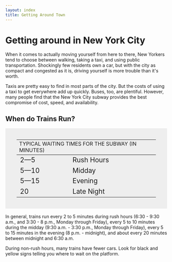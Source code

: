 ```yaml
---
layout: index
title: Getting Around Town
---
```


<style type="text/css" media="screen">
  table { background-color: #EEEEEE; border: 35px solid #EEEEEE; }
  #table-title { text-transform: uppercase; border-bottom: 1.5px solid black; }
  .minute { font-size: 130%; }
  .time-of-day { font-size: 130%; }
</style>

# Getting around in New York City

When it comes to actually moving yourself from here to there, New Yorkers tend to choose between walking, taking a taxi, and using public transportation. Shockingly few residents own a car, but with the city as compact and congested as it is, driving yourself is more trouble than it's worth.

Taxis are pretty easy to find in most parts of the city. But the costs of using a taxi to get everywhere add up quickly. Buses, too, are plentiful. However, many people find that the New York City subway provides the best compromise of cost, speed, and availability.

## When do Trains Run?

<table>
  <tr>
    <td id="table-title" colspan="2">Typical Waiting Times for the Subway (in minutes)</td>
  </tr>
  <tr>
    <td class="minute">2—5</td>
    <td class="time-of-day">Rush Hours</td>
  </tr>
  <tr>
    <td class="minute">5—10</td>
    <td class="time-of-day">Midday</td>
  </tr>
  <tr>
    <td class="minute">5—15</td>
    <td class="time-of-day">Evening</td>
  </tr>
  <tr>
    <td class="minute">20</td>
    <td class="time-of-day">Late Night</td>
  </tr>
</table>

In general, trains run every 2 to 5 minutes during rush hours (6:30 - 9:30 a.m., and 3:30 - 8 p.m., Monday through Friday), every 5 to 10 minutes during the midday (9:30 a.m. - 3:30 p.m., Monday through Friday), every 5 to 15 minutes in the evening (8 p.m. - midnight), and about every 20 minutes between midnight and 6:30 a.m.

During non-rush hours, many trains have fewer cars. Look for black and yellow signs telling you where to wait on the platform.
